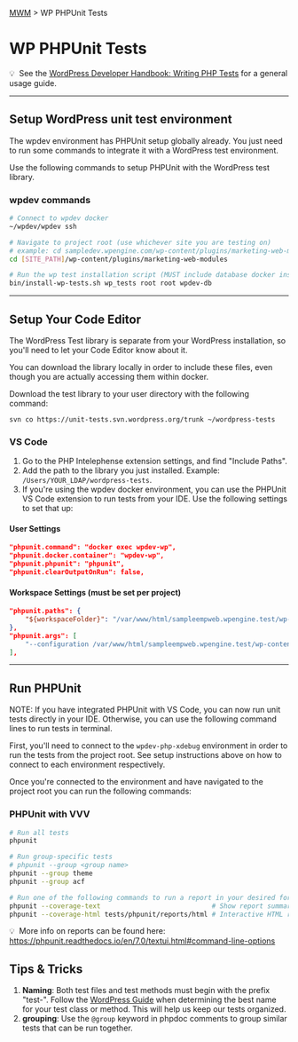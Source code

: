 [MWM](/README.md) > WP PHPUnit Tests

# WP PHPUnit Tests

:bulb:&nbsp; See the [WordPress Developer Handbook: Writing PHP Tests](https://make.wordpress.org/core/handbook/testing/automated-testing/writing-phpunit-tests/) for a general usage guide.

---

## Setup WordPress unit test environment

The wpdev environment has PHPUnit setup globally already. You just need to run some commands to integrate it with a WordPress test environment.

Use the following commands to setup PHPUnit with the WordPress test library.

### wpdev commands

```bash
# Connect to wpdev docker
~/wpdev/wpdev ssh

# Navigate to project root (use whichever site you are testing on)
# example: cd sampledev.wpengine.com/wp-content/plugins/marketing-web-modules
cd [SITE_PATH]/wp-content/plugins/marketing-web-modules

# Run the wp test installation script (MUST include database docker instance)
bin/install-wp-tests.sh wp_tests root root wpdev-db
```

---

## Setup Your Code Editor

The WordPress Test library is separate from your WordPress installation, so you'll need to let your Code Editor know about it.

You can download the library locally in order to include these files, even though you are actually accessing them within docker.

Download the test library to your user directory with the following command:
```
svn co https://unit-tests.svn.wordpress.org/trunk ~/wordpress-tests
```

### VS Code

1. Go to the PHP Intelephense extension settings, and find "Include Paths".
2. Add the path to the library you just installed. Example: `/Users/YOUR_LDAP/wordpress-tests`.
3. If you're using the wpdev docker environment, you can use the PHPUnit VS Code extension to run tests from your IDE. Use the following settings to set that up:

#### User Settings
```json
"phpunit.command": "docker exec wpdev-wp",
"phpunit.docker.container": "wpdev-wp",
"phpunit.phpunit": "phpunit",
"phpunit.clearOutputOnRun": false,
```

#### Workspace Settings (must be set per project)
```json
"phpunit.paths": {
    "${workspaceFolder}": "/var/www/html/sampleempweb.wpengine.test/wp-content/plugins/marketing-web-modules",
},
"phpunit.args": [
    "--configuration /var/www/html/sampleempweb.wpengine.test/wp-content/plugins/marketing-web-modules/phpunit.xml"
],
```

---

## Run PHPUnit

NOTE: If you have integrated PHPUnit with VS Code, you can now run unit tests directly in your IDE. Otherwise, you can use the following command lines to run tests in terminal.

First, you'll need to connect to the `wpdev-php-xdebug` environment in order to run the tests from the project root. See setup instructions above on how to connect to each environment respectively.

Once you're connected to the environment and have navigated to the project root you can run the following commands:

### PHPUnit with VVV

```bash
# Run all tests
phpunit

# Run group-specific tests
# phpunit --group <group name>
phpunit --group theme
phpunit --group acf

# Run one of the following commands to run a report in your desired format:
phpunit --coverage-text                            # Show report summary in terminal
phpunit --coverage-html tests/phpunit/reports/html # Interactive HTML report with dashboard
```

:bulb:&nbsp; More info on reports can be found here: https://phpunit.readthedocs.io/en/7.0/textui.html#command-line-options


## Tips & Tricks

1. **Naming**: Both test files and test methods must begin with the prefix "test-". Follow the [WordPress Guide](https://make.wordpress.org/core/handbook/testing/automated-testing/writing-phpunit-tests/) when determining the best name for your test class or method. This will help us keep our tests organized.
2. **grouping**: Use the `@group` keyword in phpdoc comments to group similar tests that can be run together.
